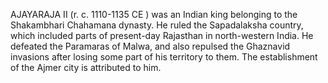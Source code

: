 AJAYARAJA II (r. c. 1110-1135 CE ) was an Indian king belonging to the Shakambhari Chahamana dynasty. He ruled the Sapadalaksha country, which included parts of present-day Rajasthan in north-western India. He defeated the Paramaras of Malwa, and also repulsed the Ghaznavid invasions after losing some part of his territory to them. The establishment of the Ajmer city is attributed to him.
